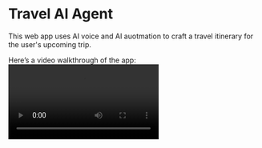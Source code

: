 # Travel AI Agent

This web app uses AI voice and AI auotmation to craft a travel itinerary for the user's upcoming trip.

Here’s a video walkthrough of the app:
<video>
  <source src="vid.mp4" >
</video>
